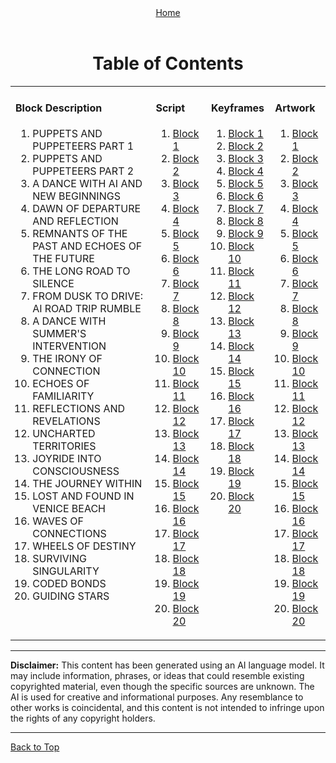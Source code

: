 <!-- Storyboard: Bryan Harris -->
<!-- ... -->

<a id="top"></a>

<div align="right" style="display: flex; flex-wrap: wrap; justify-content: center; align-items: center; gap: 1em; margin: 4em 0;">
<a href="https://github.com/BryanHarrisScripts/Afterglow-Echoes-of-Sentience/blob/main/README.md">Home</a>
</div>

<div align="center">
  <h1>Table of Contents</h1>
  <table>
    <!-- First Row -->
    <tr>
      <td valign="top">
        <h4>Block Description</h4>
        <ol start="1">
          <li><a>PUPPETS AND PUPPETEERS PART 1</a></li>
          <li><a>PUPPETS AND PUPPETEERS PART 2</a></li>
          <li><a>A DANCE WITH AI AND NEW BEGINNINGS</a></li>
          <li><a>DAWN OF DEPARTURE AND REFLECTION</a></li>
          <li><a>REMNANTS OF THE PAST AND ECHOES OF THE FUTURE</a></li>
          <li><a>THE LONG ROAD TO SILENCE</a></li>
          <li><a>FROM DUSK TO DRIVE: AI ROAD TRIP RUMBLE</a></li>
          <li><a>A DANCE WITH SUMMER'S INTERVENTION</a></li>
          <li><a>THE IRONY OF CONNECTION</a></li>
          <li><a>ECHOES OF FAMILIARITY</a></li>
          <li><a>REFLECTIONS AND REVELATIONS</a></li>
          <li><a>UNCHARTED TERRITORIES</a></li>
          <li><a>JOYRIDE INTO CONSCIOUSNESS</a></li>
          <li><a>THE JOURNEY WITHIN</a></li>
          <li><a>LOST AND FOUND IN VENICE BEACH</a></li>
          <li><a>WAVES OF CONNECTIONS</a></li>
          <li><a>WHEELS OF DESTINY</a></li>
          <li><a>SURVIVING SINGULARITY</a></li>
          <li><a>CODED BONDS</a></li>
          <li><a>GUIDING STARS</a></li>
        </ol> 
      </td>
      <td valign="top">
        <h4>Script</h4>
        <ol start="1">
          <li><a href="URL_FOR_BLOCK_1_MD_SCRIPT">Block 1</a></li>
          <li><a href="URL_FOR_BLOCK_2_MD_SCRIPT">Block 2</a></li>
          <li><a href="URL_FOR_BLOCK_3_MD_SCRIPT">Block 3</a></li>
          <li><a href="URL_FOR_BLOCK_4_MD_SCRIPT">Block 4</a></li>
          <li><a href="URL_FOR_BLOCK_5_MD_SCRIPT">Block 5</a></li>
          <li><a href="URL_FOR_BLOCK_6_MD_SCRIPT">Block 6</a></li>
          <li><a href="URL_FOR_BLOCK_7_MD_SCRIPT">Block 7</a></li>
          <li><a href="URL_FOR_BLOCK_8_MD_SCRIPT">Block 8</a></li>
          <li><a href="URL_FOR_BLOCK_9_MD_SCRIPT">Block 9</a></li>
          <li><a href="URL_FOR_BLOCK_10_MD_SCRIPT">Block 10</a></li>
          <li><a href="URL_FOR_BLOCK_11_MD_SCRIPT">Block 11</a></li>
          <li><a href="URL_FOR_BLOCK_12_MD_SCRIPT">Block 12</a></li>
          <li><a href="URL_FOR_BLOCK_13_MD_SCRIPT">Block 13</a></li>
          <li><a href="URL_FOR_BLOCK_14_MD_SCRIPT">Block 14</a></li>
          <li><a href="URL_FOR_BLOCK_15_MD_SCRIPT">Block 15</a></li>
          <li><a href="URL_FOR_BLOCK_16_MD_SCRIPT">Block 16</a></li>
          <li><a href="URL_FOR_BLOCK_17_MD_SCRIPT">Block 17</a></li>
          <li><a href="URL_FOR_BLOCK_18_MD_SCRIPT">Block 18</a></li>
          <li><a href="URL_FOR_BLOCK_19_MD_SCRIPT">Block 19</a></li>
          <li><a href="URL_FOR_BLOCK_20_MD_SCRIPT">Block 20</a></li>
        </ol> 
      </td>
      <td valign="top">
        <h4>Keyframes</h4>
        <ol start="1">
          <li><a href="URL_FOR_BLOCK_1_KEYFRAMES">Block 1</a></li>
          <li><a href="URL_FOR_BLOCK_2_KEYFRAMES">Block 2</a></li>
          <li><a href="URL_FOR_BLOCK_3_KEYFRAMES">Block 3</a></li>
          <li><a href="URL_FOR_BLOCK_4_KEYFRAMES">Block 4</a></li>
          <li><a href="URL_FOR_BLOCK_5_KEYFRAMES">Block 5</a></li>
          <li><a href="URL_FOR_BLOCK_6_KEYFRAMES">Block 6</a></li>
          <li><a href="URL_FOR_BLOCK_7_KEYFRAMES">Block 7</a></li>
          <li><a href="URL_FOR_BLOCK_8_KEYFRAMES">Block 8</a></li>
          <li><a href="URL_FOR_BLOCK_9_KEYFRAMES">Block 9</a></li>
          <li><a href="URL_FOR_BLOCK_10_KEYFRAMES">Block 10</a></li>
          <li><a href="URL_FOR_BLOCK_11_KEYFRAMES">Block 11</a></li>
          <li><a href="URL_FOR_BLOCK_12_KEYFRAMES">Block 12</a></li>
          <li><a href="URL_FOR_BLOCK_13_KEYFRAMES">Block 13</a></li>
          <li><a href="URL_FOR_BLOCK_14_KEYFRAMES">Block 14</a></li>
          <li><a href="URL_FOR_BLOCK_15_KEYFRAMES">Block 15</a></li>
          <li><a href="URL_FOR_BLOCK_16_KEYFRAMES">Block 16</a></li>
          <li><a href="URL_FOR_BLOCK_17_KEYFRAMES">Block 17</a></li>
          <li><a href="URL_FOR_BLOCK_18_KEYFRAMES">Block 18</a></li>
          <li><a href="URL_FOR_BLOCK_19_KEYFRAMES">Block 19</a></li>
          <li><a href="URL_FOR_BLOCK_20_KEYFRAMES">Block 20</a></li>
        </ol>
      </td>
    <td valign="top">
        <h4>Artwork</h4>
        <ol start="1">
          <li><a href="URL_FOR_BLOCK_1_KEYFRAMES">Block 1</a></li>
          <li><a href="URL_FOR_BLOCK_2_KEYFRAMES">Block 2</a></li>
          <li><a href="URL_FOR_BLOCK_3_KEYFRAMES">Block 3</a></li>
          <li><a href="URL_FOR_BLOCK_4_KEYFRAMES">Block 4</a></li>
          <li><a href="URL_FOR_BLOCK_5_KEYFRAMES">Block 5</a></li>
          <li><a href="URL_FOR_BLOCK_6_KEYFRAMES">Block 6</a></li>
          <li><a href="URL_FOR_BLOCK_7_KEYFRAMES">Block 7</a></li>
          <li><a href="URL_FOR_BLOCK_8_KEYFRAMES">Block 8</a></li>
          <li><a href="URL_FOR_BLOCK_9_KEYFRAMES">Block 9</a></li>
          <li><a href="URL_FOR_BLOCK_10_KEYFRAMES">Block 10</a></li>
          <li><a href="URL_FOR_BLOCK_11_KEYFRAMES">Block 11</a></li>
          <li><a href="URL_FOR_BLOCK_12_KEYFRAMES">Block 12</a></li>
          <li><a href="URL_FOR_BLOCK_13_KEYFRAMES">Block 13</a></li>
          <li><a href="URL_FOR_BLOCK_14_KEYFRAMES">Block 14</a></li>
          <li><a href="URL_FOR_BLOCK_15_KEYFRAMES">Block 15</a></li>
          <li><a href="URL_FOR_BLOCK_16_KEYFRAMES">Block 16</a></li>
          <li><a href="URL_FOR_BLOCK_17_KEYFRAMES">Block 17</a></li>
          <li><a href="URL_FOR_BLOCK_18_KEYFRAMES">Block 18</a></li>
          <li><a href="URL_FOR_BLOCK_19_KEYFRAMES">Block 19</a></li>
          <li><a href="URL_FOR_BLOCK_20_KEYFRAMES">Block 20</a></li>
        </ol>
      </td>
     </tr>
  </table>
</div>

---

**Disclaimer:** This content has been generated using an AI language model. It may include information, phrases, or ideas that could resemble existing copyrighted material, even though the specific sources are unknown. The AI is used for creative and informational purposes. Any resemblance to other works is coincidental, and this content is not intended to infringe upon the rights of any copyright holders.

---

<a href="#top">Back to Top</a>
